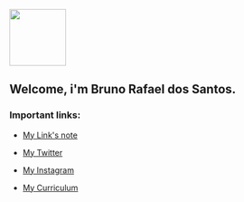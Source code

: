 
<p align="left">
  <img class="gatsby-resp-image-image" src="https://www.supermariobrosx.org/forums/download/file.php?avatar=12635_1495146316.gif" width="100">
</p>

## **Welcome, i'm Bruno Rafael dos Santos.** 

### Important links:

- [My Link's note](https://github.com/bruniculos08/Outros/blob/93eb928f7ea6a743455dd180608e449901f9765e/Lista%20de%20Links.md) 

- [My Twitter](https://twitter.com/bruno_rafasan)

- [My Instagram](https://www.instagram.com/bruno_rafasan/)

- [My Curriculum](https://github.com/bruniculos08/Outros/blob/ea2d565aa93afec9764f2770cdd326f3e6513295/CS_IT_SWE_Resume_Template.pdf
)





<!--

<p align="left">
  <img class="gatsby-resp-image-image" src="https://1b-f.s3.eu-west-1.amazonaws.com/a/175146-E22F2BDB-F534-45FC-A6F8-E1AB5233844D-0-1619119410.gif" height="300" width="900">
</p>

<p align="center">
  <img class="gatsby-resp-image-image" src="https://i.pinimg.com/originals/cf/e9/3a/cfe93a55232f27627a66a2a367fe1c4c.gif" width="100">
</p>

<p align="center">
  <img class="gatsby-resp-image-image" src="https://static.wixstatic.com/media/5c1b3e_6bda1190a9c44afcafdb1d2b9072ac77~mv2.gif" width="200">
  <img class="gatsby-resp-image-image" src="https://thumbs.gfycat.com/OldEuphoricKarakul-max-1mb.gif" width="200">
</p>

<p align="center">
  <img class="gatsby-resp-image-image" src="https://static.wixstatic.com/media/39d8e3_b78cf95bad104bca97b127ac97e58735~mv2.gif/v1/fit/w_281,h_281,q_90/39d8e3_b78cf95bad104bca97b127ac97e58735~mv2.gif" width="300">
</p>

<p align="left">
  <img class="gatsby-resp-image-image" src="https://64.media.tumblr.com/cca4f06484b447c0687f0325af5b38c9/428a8db1dc8ae92f-87/s1280x1920/7c751558b1d93e15c2d885cff2162ddb95059b8d.gifv" width="750">
</p>


<!--
## **Hi there, i am Bruno Rafael dos Santos.** 

#### Readme:
- [Artigo de exemplos](https://raullesteves.medium.com/github-como-fazer-um-readme-md-bonit%C3%A3o-c85c8f154f8) 

#### Twitter:

- [@bruno_rafasan](https://twitter.com/bruno_rafasan) 


<!--
**bruniculos08/bruniculos08** is a ✨ _special_ ✨ repository because its `README.md` (this file) appears on your GitHub profile.

Here are some ideas to get you started:

- 🔭 I’m currently working on ...
- 🌱 I’m currently learning ...👋
- 👯 I’m looking to collaborate on ...
- 🤔 I’m looking for help with ...
- 💬 Ask me about ...
- 📫 How to reach me: ...
- 😄 Pronouns: ...
- ⚡ Fun fact: ...
-->


